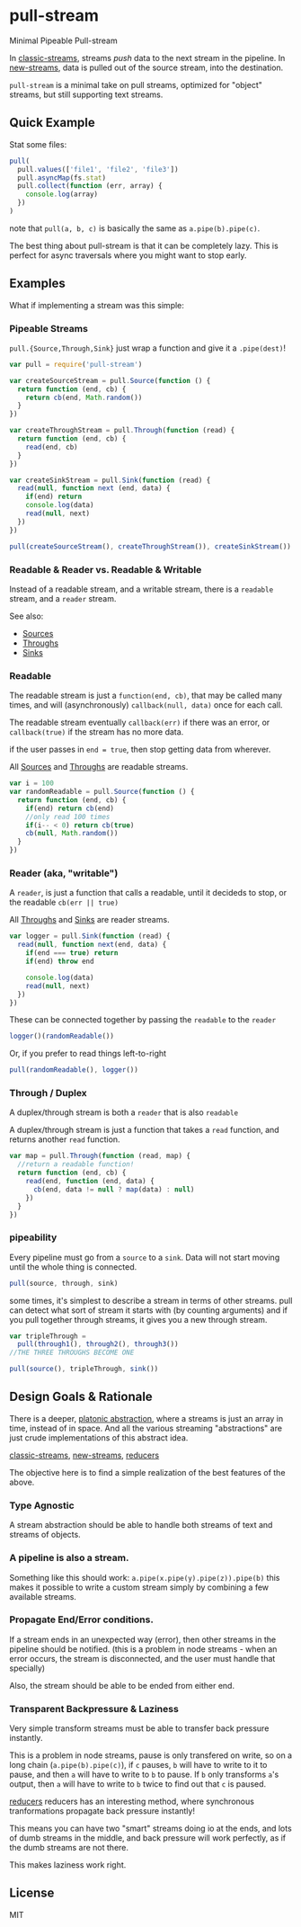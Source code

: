 # pull-stream

Minimal Pipeable Pull-stream

In [classic-streams](https://github.com/joyent/node/blob/v0.8/doc/api/stream.markdown),
streams _push_ data to the next stream in the pipeline.
In [new-streams](https://github.com/joyent/node/blob/v0.10/doc/api/stream.markdown),
data is pulled out of the source stream, into the destination.

`pull-stream` is a minimal take on pull streams,
optimized for "object" streams, but still supporting text streams.

## Quick Example

Stat some files:

```js
pull(
  pull.values(['file1', 'file2', 'file3'])
  pull.asyncMap(fs.stat)
  pull.collect(function (err, array) {
    console.log(array)
  })
)
```
note that `pull(a, b, c)` is basically the same as `a.pipe(b).pipe(c)`.

The best thing about pull-stream is that it can be completely lazy.
This is perfect for async traversals where you might want to stop early.

## Examples

What if implementing a stream was this simple:

### Pipeable Streams

`pull.{Source,Through,Sink}` just wrap a function and give it a `.pipe(dest)`!

```js
var pull = require('pull-stream')

var createSourceStream = pull.Source(function () {
  return function (end, cb) {
    return cb(end, Math.random())
  }
})

var createThroughStream = pull.Through(function (read) {
  return function (end, cb) {
    read(end, cb)
  }
})

var createSinkStream = pull.Sink(function (read) {
  read(null, function next (end, data) {
    if(end) return
    console.log(data)
    read(null, next)
  })
})

pull(createSourceStream(), createThroughStream()), createSinkStream())
```

### Readable & Reader vs. Readable & Writable

Instead of a readable stream, and a writable stream, there is a `readable` stream,
and a `reader` stream.

See also:
* [Sources](https://github.com/dominictarr/pull-stream/blob/master/docs/sources.md)
* [Throughs](https://github.com/dominictarr/pull-stream/blob/master/docs/throughs.md)
* [Sinks](https://github.com/dominictarr/pull-stream/blob/master/docs/sinks.md)

### Readable

The readable stream is just a `function(end, cb)`,
that may be called many times,
and will (asynchronously) `callback(null, data)` once for each call.

The readable stream eventually `callback(err)` if there was an error, or `callback(true)`
if the stream has no more data.

if the user passes in `end = true`, then stop getting data from wherever.

All [Sources](https://github.com/dominictarr/pull-stream/blob/master/docs/sources.md)
and [Throughs](https://github.com/dominictarr/pull-stream/blob/master/docs/throughs.md)
are readable streams.

```js
var i = 100
var randomReadable = pull.Source(function () {
  return function (end, cb) {
    if(end) return cb(end)
    //only read 100 times
    if(i-- < 0) return cb(true)
    cb(null, Math.random())
  }
})
```

### Reader (aka, "writable")

A `reader`, is just a function that calls a readable,
until it decideds to stop, or the readable `cb(err || true)`

All [Throughs](https://github.com/dominictarr/pull-stream/blob/master/docs/throughs.md)
and [Sinks](https://github.com/dominictarr/pull-stream/blob/master/docs/sinks.md)
are reader streams.

```js
var logger = pull.Sink(function (read) {
  read(null, function next(end, data) {
    if(end === true) return
    if(end) throw end

    console.log(data)
    read(null, next)
  })
})
```

These can be connected together by passing the `readable` to the `reader`

```js
logger()(randomReadable())
```

Or, if you prefer to read things left-to-right

```js
pull(randomReadable(), logger())
```

### Through / Duplex

A duplex/through stream is both a `reader` that is also `readable`

A duplex/through stream is just a function that takes a `read` function,
and returns another `read` function.

```js
var map = pull.Through(function (read, map) {
  //return a readable function!
  return function (end, cb) {
    read(end, function (end, data) {
      cb(end, data != null ? map(data) : null)
    })
  }
})
```

### pipeability

Every pipeline must go from a `source` to a `sink`.
Data will not start moving until the whole thing is connected.

```js
pull(source, through, sink)
```

some times, it's simplest to describe a stream in terms of other streams.
pull can detect what sort of stream it starts with (by counting arguments)
and if you pull together through streams, it gives you a new through stream.

```js
var tripleThrough =
  pull(through1(), through2(), through3())
//THE THREE THROUGHS BECOME ONE

pull(source(), tripleThrough, sink())
```

## Design Goals & Rationale

There is a deeper,
[platonic abstraction](http://en.wikipedia.org/wiki/Platonic_idealism),
where a streams is just an array in time, instead of in space.
And all the various streaming "abstractions" are just crude implementations
of this abstract idea.

[classic-streams](https://github.com/joyent/node/blob/v0.8.16/doc/api/stream.markdown),
[new-streams](https://github.com/joyent/node/blob/v0.10/doc/api/stream.markdown),
[reducers](https://github.com/Gozala/reducers)

The objective here is to find a simple realization of the best features of the above.

### Type Agnostic

A stream abstraction should be able to handle both streams of text and streams
of objects.

### A pipeline is also a stream.

Something like this should work: `a.pipe(x.pipe(y).pipe(z)).pipe(b)`
this makes it possible to write a custom stream simply by
combining a few available streams.

### Propagate End/Error conditions.

If a stream ends in an unexpected way (error),
then other streams in the pipeline should be notified.
(this is a problem in node streams - when an error occurs,
the stream is disconnected, and the user must handle that specially)

Also, the stream should be able to be ended from either end.

### Transparent Backpressure & Laziness

Very simple transform streams must be able to transfer back pressure
instantly.

This is a problem in node streams, pause is only transfered on write, so
on a long chain (`a.pipe(b).pipe(c)`), if `c` pauses, `b` will have to write to it
to pause, and then `a` will have to write to `b` to pause.
If `b` only transforms `a`'s output, then `a` will have to write to `b` twice to
find out that `c` is paused.

[reducers](https://github.com/Gozala/reducers) reducers has an interesting method,
where synchronous tranformations propagate back pressure instantly!

This means you can have two "smart" streams doing io at the ends, and lots of dumb
streams in the middle, and back pressure will work perfectly, as if the dumb streams
are not there.

This makes laziness work right.

## License

MIT
